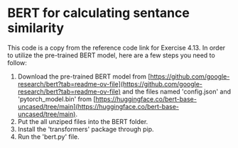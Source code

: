 # BERT for calculating sentance similarity
This code is a copy from the reference code link for Exercise 4.13.
In order to utilize the pre-trained BERT model, here are a few steps you need to follow:
1. Download the pre-trained BERT model from [https://github.com/google-research/bert?tab=readme-ov-file](https://github.com/google-research/bert?tab=readme-ov-file) and the files named 'config.json' and 'pytorch_model.bin' from [https://huggingface.co/bert-base-uncased/tree/main](https://huggingface.co/bert-base-uncased/tree/main).
2. Put the all unziped files into the BERT folder.
3. Install the 'transformers' package through pip.
4. Run the 'bert.py' file.
